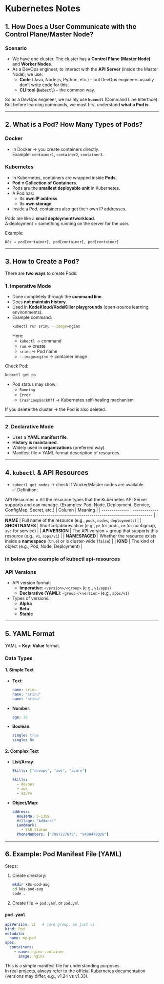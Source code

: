 # Kubernetes Notes

## 1. How Does a User Communicate with the Control Plane/Master Node?

### Scenario
- We have one cluster. The cluster has a **Control Plane (Master Node)** and **Worker Nodes**.  
- As a DevOps engineer, to interact with the **API Server** (inside the Master Node), we use:  
  - **Code** (Java, Node.js, Python, etc.) – but DevOps engineers usually don’t write code for this.  
  - **CLI tool (`kubectl`)** – the common way.  

So as a DevOps engineer, we mainly use **`kubectl`** (Command Line Interface).  
But before learning commands, we must first understand **what a Pod is**.  

---

## 2. What is a Pod? How Many Types of Pods?

### Docker
- In Docker → you create containers directly.  
  Example: `container1`, `container2`, `container3`.  

### Kubernetes
- In Kubernetes, containers are wrapped inside **Pods**.  
- **Pod = Collection of Containers**.  
- Pods are the **smallest deployable unit** in Kubernetes.  
- A Pod has:
  - Its **own IP address**  
  - Its **own storage**  
- Inside a Pod, containers also get their own IP addresses.  

Pods are like a **small deployment/workload**.  
A deployment = something running on the server for the user.  

Example:  
```
K8s → pod[container], pod[container], pod[container]
```

---

## 3. How to Create a Pod?

There are **two ways** to create Pods:  

### 1. Imperative Mode
- Done completely through the **command line**.  
- Does **not maintain history**.  
- Used in **KodeKloud/KodeKiller playgrounds** (open-source learning environments).  
- Example command:
  ```bash
  kubectl run srinu --image=nginx
  ```
  Here:
  - `kubectl` → command  
  - `run` → create  
  - `srinu` → Pod name  
  - `--image=nginx` → container image  

Check Pod:
```bash
kubectl get po
```

- Pod status may show:
  - `Running`
  - `Error`
  - `CrashLoopBackOff` → Kubernetes self-healing mechanism  

If you delete the cluster → the Pod is also deleted.  

---

### 2. Declarative Mode
- Uses a **YAML manifest file**.  
- **History is maintained**.  
- Widely used in **organizations** (preferred way).  
- Manifest file = YAML format description of resources.  

---

## 4. `kubectl` & API Resources

- `kubectl get nodes` → check if Worker/Master nodes are available.  
✅ Definition:

API Resources = All the resource types that the Kubernetes API Server supports and can manage.
(Examples: Pod, Node, Deployment, Service, ConfigMap, Secret, etc.)
| Column         | Meaning                                                                                  |
| -------------- | ---------------------------------------------------------------------------------------- |
| **NAME**       | Full name of the resource (e.g., `pods`, `nodes`, `deployments`)                         |
| **SHORTNAMES** | Shortcut/abbreviation (e.g., `po` for pods, `cm` for configmap, `svc` for service)       |
| **APIVERSION** | The API version + group that supports this resource (e.g., `v1`, `apps/v1`)              |
| **NAMESPACED** | Whether the resource exists inside a **namespace** (`true`) or is cluster-wide (`false`) |
| **KIND**       | The kind of object (e.g., Pod, Node, Deployment)                                         |

### in below give example of kubectl api-resources

<!-- example:
kubectl api-resources

NAME          SHORTNAMES   APIVERSION     NAMESPACED   KIND
pods          po           v1             true         Pod
services      svc          v1             true         Service
configmaps    cm           v1             true         ConfigMap
nodes                      v1             false        Node
deployments   deploy       apps/v1        true         Deployment -->
<!-- 
Explanation

Pod

Full name: pods

Shortname: po

API version: v1

Namespaced: true → Pods live inside namespaces

Kind: Pod

Node

Full name: nodes

No shortname

API version: v1

Namespaced: false → Nodes are cluster-level

Kind: Node

Deployment

Full name: deployments

Shortname: deploy

API version: apps/v1

Namespaced: true → Deployment exists inside a namespace

Kind: Deployment

👉 So in short:
kubectl api-resources tells you what objects Kubernetes can create/manage and shows how to reference them (shortnames, versions, namespaces, kinds). -->
<!-- ### Fields in API Resources this is simple exmaple of api-resources 
- **Name** → resource name (e.g., node, pod)  
- **Shortnames** → shorthand (e.g., `po` = pod, `cm` = configmap)  
- **API Version** → (e.g., `apps/v1`)  
- **Namespace** → whether the resource is namespace-scoped (`true/false`)  
- **Kind** → type of resource (e.g., Pod, Deployment)   -->

<!-- Example with `grep`:  
```bash
kubectl api-resources | grep node

returnn with node resource in which version are available
``` -->

### API Versions
- API version format:
  - **Imperative**: `<version>/<group>` (e.g., `v1/apps`)  
  - **Declarative (YAML)**: `<group>/<version>` (e.g., `apps/v1`)  
- Types of versions:
  - **Alpha**
  - **Beta**
  - **Stable**  



---

## 5. YAML Format

YAML = **Key: Value** format.  

### Data Types

#### 1. Simple Text
- **Text**:
  ```yaml
  name: srinu
  name: "srinu"
  name: 'srinu'
  ```
- **Number**:
  ```yaml
  age: 26
  ```
- **Boolean**:
  ```yaml
  single: true
  single: No
  ```

#### 2. Complex Text
- **List/Array**:
  ```yaml
  Skills: ["devops", "aws", "azure"]

  Skills:
    - devops
    - aws
    - azure
  ```
- **Object/Map**:
  ```yaml
  address:
    HouseNo: 5-1359
    Village: "Addanki"
    Landmark:
      - YSR Statue
    PhoneNumbers: ["7997227675", "9490479026"]
  ```

---

## 6. Example: Pod Manifest File (YAML)

Steps:  
1. Create directory:  
   ```bash
   mkdir k8s-pod-aug
   cd k8s-pod-aug
   code .
   ```
2. Create file → `pod.yaml`  or `pod.yml`

### `pod.yaml`
```yaml
apiVersion: v1   # core group, so just v1
kind: Pod
metadata:
  name: my-pod
spec:
  containers:
    - name: nginx-container
      image: nginx
```

This is a simple manifest file for understanding purposes.  
In real projects, always refer to the official Kubernetes documentation (versions may differ, e.g., v1.24 vs v1.33).  

